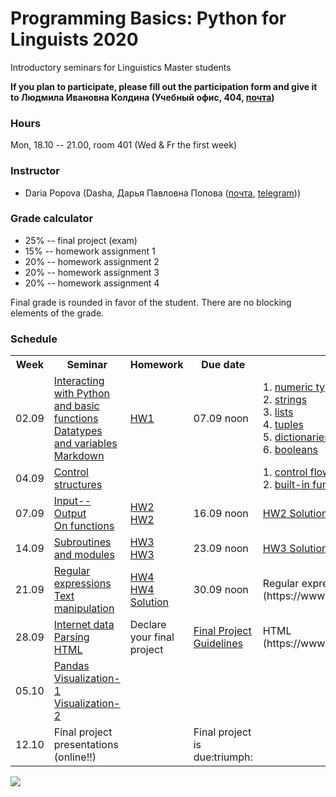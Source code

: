 # Programming Basics: Python for Linguists 2020

Introductory seminars for Linguistics Master students

**If you plan to participate, please fill out the participation form and give it to Людмила Ивановна Колдина (Учебный офис, 404, [почта](mailto:lkoldina@hse.ru))** 

### Hours

Mon, 18.10 -- 21.00, room 401 (Wed & Fr the first week)

### Instructor
* Daria Popova (Dasha, Дарья Павловна Попова ([почта](mailto:daschapopowa@gmail.com), [telegram](https://t.me/dppopova)))

### Grade calculator
* 25% -- final project (exam)
* 15% -- homework assignment 1
* 20% -- homework assignment 2
* 20% -- homework assignment 3
* 20% -- homework assignment 4

Final grade is rounded in favor of the student. There are no blocking elements of the grade. 

### Schedule
<table>
  <tr>
    <th>Week</th>
    <th>Seminar</th>
    <th>Homework</th>
    <th>Due date</th>
    <th>Reference</th>
  </tr>
  <tr>
    <td>02.09</td>
    <td><a href="./PB-Sem1.ipynb">Interacting with Python and basic functions</a><br>
      <a href="./PB-Sem2.ipynb"> Datatypes and variables</a><br>
    <a href="./markdown.md">Markdown</a></td>
    <td><a href="./HW1.md">HW1</a></td>
    <td>07.09 noon</td>
    <td>1. <a href="https://docs.python.org/3.6/library/stdtypes.html#typesnumeric">numeric types</a><br>
      2. <a href="https://docs.python.org/3.6/library/stdtypes.html#string-methods">strings</a><br>
      3. <a href="https://docs.python.org/3.6/tutorial/datastructures.html">lists</a><br>
      4. <a href="https://docs.python.org/3.6/tutorial/datastructures.html#tuples-and-sequences">tuples</a><br>
      5. <a href="https://docs.python.org/3.6/tutorial/datastructures.html#dictionaries">dictionaries</a><br>
      6. <a href="https://docs.python.org/3.6/library/stdtypes.html#boolean-operators">booleans</a>
    </td>
  </tr>
    <tr>
    <td>04.09</td>
    <td><a href="./PBSem3.ipynb"> Control structures</a></td>
    <td>
      </td>
    <td></td>
    <td> 1. <a href="https://docs.python.org/3.6/tutorial/controlflow.html">control flow tools</a><br>
      2. <a href="https://docs.python.org/3.6/library/functions.html">built-in functions</a>
      </td>
  </tr>
  <tr>
    <td>07.09</td>
    <td><a href="./PBSem4.ipynb">Input--Output</a><br>
      <a href="./OnFunctions.md">On functions</a>
     </td>
    <td><a href="./PBHW2.ipynb">HW2</a><br>
      <a href="./PBHW2.md">HW2</a></td>
    <td>16.09 noon</td>
    <td>
    <a href="./PBHW2Solutions.ipynb">HW2 Solutions</a></td>
   </tr>
    <tr>
    <td>14.09</td>
    <td><a href="./PBSem5.ipynb">Subroutines and modules</a></td>
    <td><a href="./PBHW3.ipynb">HW3</a><br>
      <a href="./PBHW3.md">HW3</a>
      </td>
    <td>23.09 noon</td>
    <td><a href="./PBHW3Solutions.ipynb">HW3 Solutions</a> </td>
  </tr>
    <tr>
    <td>21.09</td>
    <td><a href="./RE.ipynb">Regular expressions</a><br>
      <a href="./TextManipulation(1).ipynb">Text manipulation</a>
  </td>
    <td><a href="./PBHW4.md">HW4</a><br>
      <a href="./PBHW4Solution(1).ipynb">HW4 Solution</a></td>
    <td>30.09 noon</td>
    <td>Regular expressions cheat sheet (https://www.rexegg.com/regex-quickstart.html)</td>
  </tr>
    <tr>
    <td>28.09</td>
    <td><a href="./InternetData(2).ipynb">Internet data</a><br>
  <a href="./PPSem2.ipynb">Parsing HTML</a></td>
    <td>Declare your final project</td>
    <td><a href="./FinalProjectGuidelines.md">Final Project Guidelines</a></td>
    <td>HTML (https://www.w3schools.com/html/html_intro.asp)</td>
  </tr>
    <tr>
    <td>05.10</td>
    <td><a href="./PB_pandas.ipynb">Pandas</a><br>
      <a href="./visualization(2).ipynb">Visualization-1</a><br>
      <a href="./PPVisualization(1).ipynb">Visualization-2</a></td>
    <td></td>
    <td></td>
    <td></td>
  </tr>
   <td>12.10</td>
    <td>Final project presentations (online!!)</td>
    <td></td>
    <td>Final project is due:triumph:</td>
    <td></td>
  </tr>
</table>

![](https://kateennals.files.wordpress.com/2016/08/boa-constrictor-little-prince.jpg)

